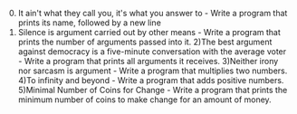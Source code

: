 0) It ain't what they call you, it's what you answer to - Write a program that prints its name, followed by a new line
1) Silence is argument carried out by other means - Write a program that prints the number of arguments passed into it.
2)The best argument against democracy is a five-minute conversation with the average voter - Write a program that prints all arguments it receives.
3)Neither irony nor sarcasm is argument - Write a program that multiplies two numbers.
4)To infinity and beyond - Write a program that adds positive numbers.
5)Minimal Number of Coins for Change - Write a program that prints the minimum number of coins to make change for an amount of money.

